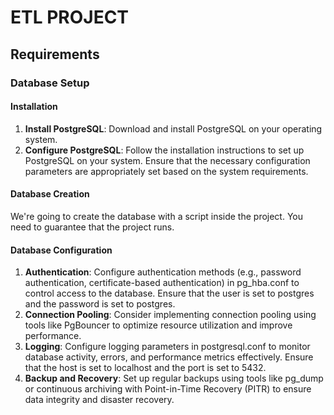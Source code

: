 # ETL PROJECT

## Requirements
### Database Setup
#### Installation

1. **Install PostgreSQL**: Download and install PostgreSQL on your operating system.
2. **Configure PostgreSQL**: Follow the installation instructions to set up PostgreSQL on your system. Ensure that the necessary configuration parameters are appropriately set based on the system requirements.

#### Database Creation

We're going to create the database with a script inside the project. You need to guarantee that the project runs.

#### Database Configuration
1. **Authentication**: Configure authentication methods (e.g., password authentication, certificate-based authentication) in pg_hba.conf to control access to the database. Ensure that the user is set to postgres and the password is set to postgres.
2. **Connection Pooling**: Consider implementing connection pooling using tools like PgBouncer to optimize resource utilization and improve performance.
3. **Logging**: Configure logging parameters in postgresql.conf to monitor database activity, errors, and performance metrics effectively. Ensure that the host is set to localhost and the port is set to 5432.
4. **Backup and Recovery**: Set up regular backups using tools like pg_dump or continuous archiving with Point-in-Time Recovery (PITR) to ensure data integrity and disaster recovery.
